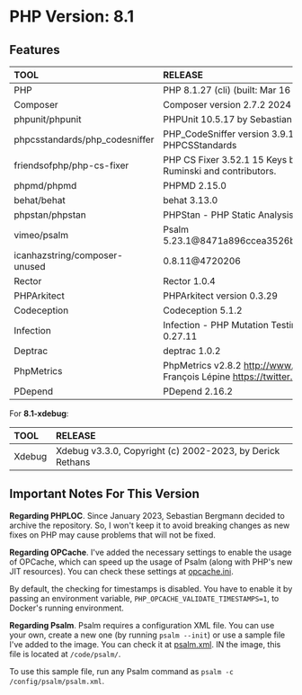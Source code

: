 # PHP Version: 8.1

## Features

|TOOL|RELEASE|
|:---|:------|
|PHP|PHP 8.1.27 (cli) (built: Mar 16 2024 02:05:39) (NTS)|
|Composer|Composer version 2.7.2 2024-03-11 17:12:18|
|phpunit/phpunit|PHPUnit 10.5.17 by Sebastian Bergmann and contributors.|
|phpcsstandards/php_codesniffer|PHP_CodeSniffer version 3.9.1 (stable) by Squiz and PHPCSStandards|
|friendsofphp/php-cs-fixer|PHP CS Fixer 3.52.1 15 Keys by Fabien Potencier, Dariusz Ruminski and contributors.|
|phpmd/phpmd|PHPMD 2.15.0|
|behat/behat|behat 3.13.0|
|phpstan/phpstan|PHPStan - PHP Static Analysis Tool 1.10.66|
|vimeo/psalm|Psalm 5.23.1@8471a896ccea3526b26d082f4461eeea467f10a4|
|icanhazstring/composer-unused|0.8.11@4720206|
|Rector|Rector 1.0.4|
|PHPArkitect|PHPArkitect version 0.3.29|
|Codeception|Codeception 5.1.2|
|Infection|Infection - PHP Mutation Testing Framework version 0.27.11|
|Deptrac|deptrac 1.0.2|
|PhpMetrics|PhpMetrics v2.8.2 <http://www.phpmetrics.org> by Jean-François Lépine <https://twitter.com/Halleck45>|
|PDepend|PDepend 2.16.2|

For **8.1-xdebug**:

|TOOL|RELEASE|
|:---|:------|
|Xdebug|Xdebug v3.3.0, Copyright (c) 2002-2023, by Derick Rethans|

## Important Notes For This Version

**Regarding PHPLOC**. Since January 2023, Sebastian Bergmann decided to archive the repository. So, I won't keep it to
avoid breaking changes as new fixes on PHP may cause problems that will not be fixed.

**Regarding OPCache**. I've added the necessary settings to enable the usage of OPCache, which can speed up the usage of
Psalm (along with PHP's new JIT resources). You can check these settings at [opcache.ini](./opcache.ini).

By default, the checking for timestamps is disabled. You have to enable it by passing an environment variable,
`PHP_OPCACHE_VALIDATE_TIMESTAMPS=1`, to Docker's running environment.

**Regarding Psalm**. Psalm requires a configuration XML file. You can use your own, create a new one (by running `psalm
--init`) or use a sample file I've added to the image. You can check it at [psalm.xml](./psalm.xml). IN the image, this
file is located at `/code/psalm/`.

To use this sample file, run any Psalm command as `psalm -c /config/psalm/psalm.xml`.
